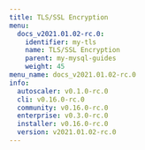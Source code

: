```yaml
---
title: TLS/SSL Encryption
menu:
  docs_v2021.01.02-rc.0:
    identifier: my-tls
    name: TLS/SSL Encryption
    parent: my-mysql-guides
    weight: 45
menu_name: docs_v2021.01.02-rc.0
info:
  autoscaler: v0.1.0-rc.0
  cli: v0.16.0-rc.0
  community: v0.16.0-rc.0
  enterprise: v0.3.0-rc.0
  installer: v0.16.0-rc.0
  version: v2021.01.02-rc.0
---
```



